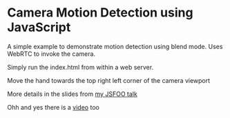# Camera Motion Detection using JavaScript

A simple example to demonstrate motion detection using blend mode. 
Uses WebRTC to invoke the camera.

Simply run the index.html from within a web server.

Move the hand towards the top right left corner of the camera viewport

More details in the slides from [my JSFOO talk](http://www.slideshare.net/vincirufus/gesture-based-interactions-in-javascript)

Ohh and yes there is a [video](https://www.youtube.com/watch?v=7Yvt45FJ3R4) too